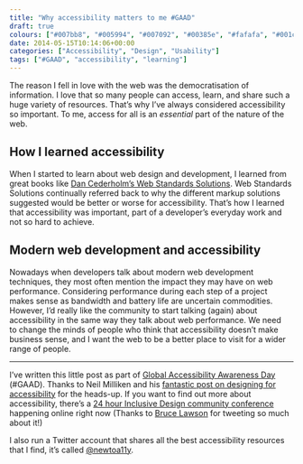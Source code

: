 ```yaml
---
title: "Why accessibility matters to me #GAAD"
draft: true
colours: ["#007bb8", "#005994", "#007092", "#00385e", "#fafafa", "#001c2f", "#1c1c1c"]
date: 2014-05-15T10:14:06+00:00
categories: ["Accessibility", "Design", "Usability"]
tags: ["#GAAD", "accessibility", "learning"]
---
```


The reason I fell in love with the web was the democratisation of information. I love that so many people can access, learn, and share such a huge variety of resources. That’s why I’ve always considered accessibility so important. To me, access for all is an *essential* part of the nature of the web.

## How I learned accessibility

When I started to learn about web design and development, I learned from great books like [Dan Cederholm’s Web Standards Solutions](http://www.amazon.com/gp/product/1430219203/ref=as_li_qf_sp_asin_il_tl). Web Standards Solutions continually referred back to why the different markup solutions suggested would be better or worse for accessibility. That’s how I learned that accessibility was important, part of a developer’s everyday work and not so hard to achieve.

## Modern web development and accessibility

Nowadays when developers talk about modern web development techniques, they most often mention the impact they may have on web performance. Considering performance during each step of a project makes sense as bandwidth and battery life are uncertain commodities. However, I’d really like the community to start talking (again) about accessibility in the same way they talk about web performance. We need to change the minds of people who think that accessibility doesn’t make business sense, and I want the web to be a better place to visit for a wider range of people.

---


I’ve written this little post as part of [Global Accessibility Awareness Day](http://www.globalaccessibilityawarenessday.org) (#GAAD). Thanks to Neil Milliken and his [fantastic post on designing for accessibility](http://atrophiedmind.wordpress.com/2014/05/15/design-choice-is-more-than-just-about-taste-its-an-accessibility-issue/) for the heads-up. If you want to find out more about accessibility, there’s a [24 hour Inclusive Design community conference](http://inclusivedesign24.org) happening online right now (Thanks to [Bruce Lawson](http://twitter.com/brucel) for tweeting so much about it!)

I also run a Twitter account that shares all the best accessibility resources that I find, it’s called [@newtoa11y](http://twitter.com/newtoa11y).

	